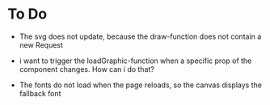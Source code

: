 # To Do

- The svg does not update, because the draw-function does not contain a new Request

- i want to trigger the loadGraphic-function when a specific prop of the component changes. How can i do that?

- The fonts do not load when the page reloads, so the canvas displays the fallback font